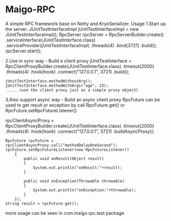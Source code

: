 # Maigo-RPC
A simple RPC framework base on Netty and KryoSerializer.
Usage
1.Start up the server.
    JUnitTestInterfaceImpl jUnitTestInterfaceImpl = new JUnitTestInterfaceImpl();
		RpcServer rpcServer = RpcServerBuilder.create()
				  .serviceInterface(JUnitTestInterface.class)
				  .serviceProvider(jUnitTestInterfaceImpl)
				  .threads(4)
				  .bind(3721)
				  .build();
		rpcServer.start();
	
2.Use in sync way - Build a client proxy
  jUnitTestInterface = RpcClientProxyBuilder.create(JUnitTestInterface.class)
												.timeout(2000)
												.threads(4)
												.hook(hook)
												.connect("127.0.0.1", 3721)
												.build();
												
	jUnitTestInterface.methodWithoutArg();
	jUnitTestInterface.methodWithArgs("age", 23);
	......(use the client proxy just as a simple proxy object)
	
3.Also support async way - Build an async client proxy
  RpcFuture can be used to get result or exception by call RpcFuture.get() or RpcFuture.setRpcFutureListener()

  rpcClientAsyncProxy = RpcClientProxyBuilder.create(JUnitTestInterface.class)
												.timeout(2000)
												.threads(4)
												.hook(hook)
												.connect("127.0.0.1", 3721)
												.buildAsyncProxy();
	
	RpcFuture rpcFuture = rpcClientAsyncProxy.call("methodDelayOneSecond");
	rpcFuture.setRpcFutureListener(new RpcFutureListener() 
		{			
			public void onResult(Object result) 
			{
				System.out.println("onResult:"+result);
			}
			
			public void onException(Throwable throwable) 
			{
				System.out.println("onException:"+throwable);
			}
		});
	String result = rpcFuture.get();
	
more usage can be seen in com.maigo.rpc.test package
